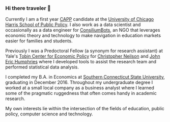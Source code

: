 ### Hi there traveler 👋

Currently I am a first year [CAPP](https://capp.cs.uchicago.edu/) candidate at the [University of Chicago Harris School of Public Policy](https://harris.uchicago.edu/). I also work as a data scientist and occasionally as a data engineer for [ConsiliumBots](https://www.consiliumbots.com), an NGO that leverages economic theory and technology to make navigation in education markets easier for families and students.

Previously I was a Predoctoral Fellow (a synonym for research assistant) at Yale's [Tobin Center for Economic Policy](https://economics.yale.edu/tobin-center) for [Christopher Neilson](https://christopherneilson.github.io) and [John Eric Humphries](https://johnerichumphries.com/) where I developed tools to assist the research team and performed statistical data analysis.

I completed my B.A. in Economics at [Southern Connecticut State University](http://southernct.edu/), graduating in December 2016. Throughout my undergraduate degree I worked at a small local company as a business analyst where I learned some of the pragmatic ruggedness that often comes handy in academic research.

My own interests lie within the intersection of the fields of education, public policy, computer science and technology.
